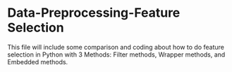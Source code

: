 # Data-Preprocessing-Feature Selection
This file will include some comparison and coding about how to do feature selection in Python with 3 Methods: 
Filter methods, Wrapper methods, and Embedded methods.
